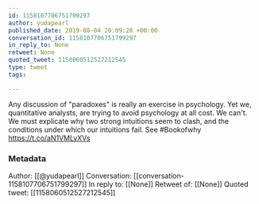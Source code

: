 ```yaml
---
id: 1158107706751799297
author: yudapearl
published_date: 2019-08-04 20:09:28 +00:00
conversation_id: 1158107706751799297
in_reply_to: None
retweet: None
quoted_tweet: 1158060512527212545
type: tweet
tags:

---
```


Any discussion of "paradoxes" is really an exercise in psychology. Yet we, quantitative analysts, are trying to avoid psychology at all cost. We can't. We must explicate why two strong intuitions seem to clash, and the conditions under which our intuitions fail. See #Bookofwhy https://t.co/aN1VMLyXVs

### Metadata

Author: [[@yudapearl]]
Conversation: [[conversation-1158107706751799297]]
In reply to: [[None]]
Retweet of: [[None]]
Quoted tweet: [[1158060512527212545]]
